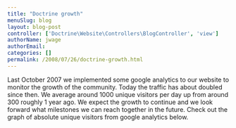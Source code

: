 ```yaml
---
title: "Doctrine growth"
menuSlug: blog
layout: blog-post
controller: ['Doctrine\Website\Controllers\BlogController', 'view']
authorName: jwage
authorEmail:
categories: []
permalink: /2008/07/26/doctrine-growth.html
---
```

<p>

Last October 2007 we implemented some google analytics to our website to
monitor the growth of the community. Today the traffic has about doubled
since then. We average around 1000 unique visitors per day up from
around 300 roughly 1 year ago. We expect the growth to continue and we
look forward what milestones we can reach together in the future. Check
out the graph of absolute unique visitors from google analytics below.

</p><p>

</p>


